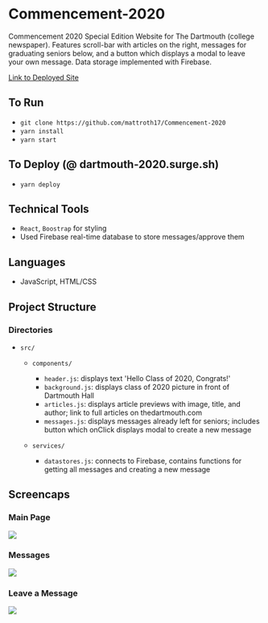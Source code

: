 # Commencement-2020
Commencement 2020 Special Edition Website for The Dartmouth (college newspaper). Features scroll-bar with articles on the right, messages for graduating seniors below, and a button which displays a modal to leave your own message. Data storage implemented with Firebase. 

[Link to Deployed Site](http://dartmouth-2020.surge.sh/)

## To Run
* `git clone https://github.com/mattroth17/Commencement-2020`
* `yarn install`
* `yarn start`

## To Deploy (@ dartmouth-2020.surge.sh)
* `yarn deploy`

## Technical Tools
*  `React`, `Boostrap` for styling
* Used Firebase real-time database to store messages/approve them

## Languages
* JavaScript, HTML/CSS

## Project Structure

### Directories
* `src/`
    * `components/`
        * `header.js`: displays text 'Hello Class of 2020, Congrats!'
        * `background.js`: displays class of 2020 picture in front of Dartmouth Hall
        * `articles.js`: displays article previews with image, title, and author; link to full articles on thedartmouth.com
        * `messages.js`: displays messages already left for seniors; includes button which onClick displays modal to create a new message
        
    * `services/`
        * `datastores.js`: connects to Firebase, contains functions for getting all messages and creating a new message
    
## Screencaps

### Main Page
![](https://user-images.githubusercontent.com/59703535/88987555-ed3a3480-d29b-11ea-8659-cde954616c00.png)

### Messages
![](https://user-images.githubusercontent.com/59703535/88987560-f1665200-d29b-11ea-9748-04cf6ea1423d.png)

### Leave a Message
![](https://user-images.githubusercontent.com/59703535/88987561-f1fee880-d29b-11ea-9678-1b152c0eca81.png)
